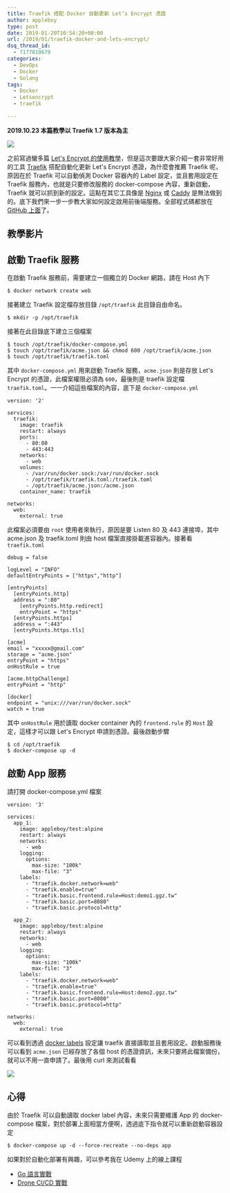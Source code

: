 ```yaml
---
title: Traefik 搭配 Docker 自動更新 Let’s Encrypt 憑證
author: appleboy
type: post
date: 2019-01-20T10:54:20+00:00
url: /2019/01/traefik-docker-and-lets-encrypt/
dsq_thread_id:
  - 7177819679
categories:
  - DevOps
  - Docker
  - Golang
tags:
  - Docker
  - Letsencrypt
  - traefik

---
```

**2019.10.23 本篇教學以 Traefik 1.7 版本為主**

[![][1]][1]

之前寫過蠻多篇 [Let's Encrypt 的使用教學][2]，但是這次要跟大家介紹一套非常好用的工具 [Traefik][3] 搭配自動化更新 Let's Encrypt 憑證，為什麼會推薦 Traefik 呢，原因在於 Traefik 可以自動偵測 Docker 容器內的 Label 設定，並且套用設定在 Traefik 服務內，也就是只要修改服務的 docker-compose 內容，重新啟動，Traefik 就可以抓到新的設定。這點在其它工具像是 [Nginx][4] 或 [Caddy][5] 是無法做到的。底下我們來一步一步教大家如何設定啟用前後端服務。全部程式碼都放在 [GitHub 上面][6]了。

<!--more-->

## 教學影片

## 啟動 Traefik 服務

在啟動 Traefik 服務前，需要建立一個獨立的 Docker 網路，請在 Host 內下

<pre><code class="language-bash">$ docker network create web</code></pre>

接著建立 Traefik 設定檔存放目錄 `/opt/traefik` 此目錄自由命名。

<pre><code class="language-bash">$ mkdir -p /opt/traefik</code></pre>

接著在此目錄底下建立三個檔案

<pre><code class="language-bash">$ touch /opt/traefik/docker-compose.yml
$ touch /opt/traefik/acme.json && chmod 600 /opt/traefik/acme.json
$ touch /opt/traefik/traefik.toml</code></pre>

其中 `docker-compose.yml` 用來啟動 Traefik 服務，`acme.json` 則是存放 Let's Encrypt 的憑證，此檔案權限必須為 `600`，最後則是 traefik 設定檔 `traefik.toml`。一一介紹這些檔案的內容，底下是 `docker-compose.yml`

<pre><code class="language-yaml">version: &#039;2&#039;

services:
  traefik:
    image: traefik
    restart: always
    ports:
      - 80:80
      - 443:443
    networks:
      - web
    volumes:
      - /var/run/docker.sock:/var/run/docker.sock
      - /opt/traefik/traefik.toml:/traefik.toml
      - /opt/traefik/acme.json:/acme.json
    container_name: traefik

networks:
  web:
    external: true</code></pre>

此檔案必須要由 `root` 使用者來執行，原因是要 Listen 80 及 443 連接埠，其中 acme.json 及 traefik.toml 則由 host 檔案直接掛載進容器內。接著看 `traefik.toml`

<pre><code class="language-toml">debug = false

logLevel = "INFO"
defaultEntryPoints = ["https","http"]

[entryPoints]
  [entryPoints.http]
  address = ":80"
    [entryPoints.http.redirect]
    entryPoint = "https"
  [entryPoints.https]
  address = ":443"
  [entryPoints.https.tls]

[acme]
email = "xxxxx@gmail.com"
storage = "acme.json"
entryPoint = "https"
onHostRule = true

[acme.httpChallenge]
entryPoint = "http"

[docker]
endpoint = "unix:///var/run/docker.sock"
watch = true</code></pre>

其中 `onHostRule` 用於讀取 docker container 內的 `frontend.rule` 的 `Host` 設定，這樣才可以跟 Let's Encrypt 申請到憑證。最後啟動步驟

<pre><code class="language-bash">$ cd /opt/traefik
$ docker-compose up -d</code></pre>

## 啟動 App 服務

請打開 docker-compose.yml 檔案

<pre><code class="language-yaml">version: &#039;3&#039;

services:
  app_1:
    image: appleboy/test:alpine
    restart: always
    networks:
      - web
    logging:
      options:
        max-size: "100k"
        max-file: "3"
    labels:
      - "traefik.docker.network=web"
      - "traefik.enable=true"
      - "traefik.basic.frontend.rule=Host:demo1.ggz.tw"
      - "traefik.basic.port=8080"
      - "traefik.basic.protocol=http"

  app_2:
    image: appleboy/test:alpine
    restart: always
    networks:
      - web
    logging:
      options:
        max-size: "100k"
        max-file: "3"
    labels:
      - "traefik.docker.network=web"
      - "traefik.enable=true"
      - "traefik.basic.frontend.rule=Host:demo2.ggz.tw"
      - "traefik.basic.port=8080"
      - "traefik.basic.protocol=http"

networks:
  web:
    external: true</code></pre>

可以看到透過 [docker labels][7] 設定讓 traefik 直接讀取並且套用設定。啟動服務後可以看到 `acme.json` 已經存放了各個 host 的憑證資訊，未來只要將此檔案備份，就可以不用一直申請了。最後用 curl 來測試看看

[![][8]][8]

## 心得

由於 Traefik 可以自動讀取 docker label 內容，未來只需要維護 App 的 docker-compose 檔案，對於部署上面相當方便啊，透過底下指令就可以重新啟動容器設定

<pre><code class="language-bash">$ docker-compose up -d --force-recreate --no-deps app</code></pre>

如果對於自動化部署有興趣，可以參考我在 Udemy 上的線上課程

  * [Go 語言實戰][9]
  * [Drone CI/CD 實戰][10]

 [1]: https://lh3.googleusercontent.com/sggr23jjw2BJb3HMIpM9RtSTetm8TeEuk1CCbV6658ZZO5CCwEPK2YdGpOYPFrw4fansfS-aMNE5h-uv-8s7quNiuj4EU-UF0DBaNbKZt3YyNruAICq6JxUss9S5IPAC7TQfQlHbL2M=w1920-h1080
 [2]: https://blog.wu-boy.com/?s=+Let%27s+Encrypt "Let's Encrypt 的使用教學"
 [3]: https://traefik.io/ "Traefik"
 [4]: https://www.nginx.com/ "Nginx"
 [5]: https://caddyserver.com "Caddy"
 [6]: https://github.com/go-training/training/tree/master/example25-traefik-golang-app-lets-encrypt "GitHub 上面"
 [7]: https://docs.docker.com/config/labels-custom-metadata/
 [8]: https://lh3.googleusercontent.com/IbO8svvvbHVwnBmBqt6hqNUs7uSwI9wbf8-lKw2VkVQr_xx41yXg1FmouE91EsuqtYHpJJYQcEHE8vrUptB-Nt1aomG8LYOi-Po1lzu65IFY3tFuBlE_ULpByxbqzQXHe7Kqk6PQx1E=w1920-h1080
 [9]: https://www.udemy.com/golang-fight/?couponCode=GOLANG2019 "Go 語言實戰"
 [10]: https://www.udemy.com/devops-oneday/?couponCode=DRONE "Drone CI/CD 實戰"